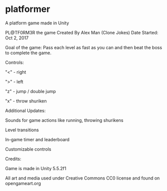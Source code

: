 # platformer
A platform game made in Unity

PL@TF0RM3R the game
Created By Alex Man (Clone Jokes)
Date Started: Oct 2, 2017

Goal of the game:
Pass each level as fast as you can and then beat the boss to complete the game.

Controls:

"<" - right

">" - left

"z" - jump / double jump

"x" - throw shuriken


Additional Updates:

Sounds for game actions like running, throwing shurikens

Level transitions

In-game timer and leaderboard

Customizable controls


Credits:

Game is made in Unity 5.5.2f1

All art and media used under Creative Commons CC0 license and found on opengameart.org

